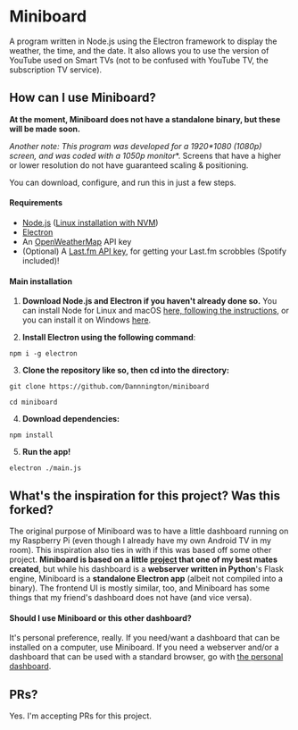 # Miniboard
A program written in Node.js using the Electron framework to display the weather, the time, and the date. It also allows you to use the version of YouTube used on Smart TVs (not to be confused with YouTube TV, the subscription TV service).

## How can I use Miniboard?
**At the moment, Miniboard does not have a standalone binary, but these will be made soon.**

**Another note: This program was developed for a 1920\*1080* (1080p) screen, and was coded with a 1050p monitor**. Screens that have a higher or lower resolution do not have guaranteed scaling & positioning.

You can download, configure, and run this in just a few steps.

#### Requirements
- [Node.js](https://nodejs.org) ([Linux installation with NVM](https://github.com/nvm-sh/nvm))
- [Electron](https://electronjs.org)
- An [OpenWeatherMap](https://openweathermap.org) API key
- (Optional) A [Last.fm API key](https://www.last.fm/api/account/create), for getting your Last.fm scrobbles (Spotify included)!

#### Main installation

1. **Download Node.js and Electron if you haven't already done so.**
You can install Node for Linux and macOS [here, following the instructions](https://github.com/nvm-sh/nvm), or you can install it on Windows [here](https://nodejs.org).

2. **Install Electron using the following command**:

``npm i -g electron``

3. **Clone the repository like so, then cd into the directory:**

``git clone https://github.com/Dannnington/miniboard``

``cd miniboard``

4. **Download dependencies:**

``npm install``

5. **Run the app!**

``electron ./main.js``

## What's the inspiration for this project? Was this forked?
The original purpose of Miniboard was to have a little dashboard running on my Raspberry Pi (even though I already have my own Android TV in my room). This inspiration also ties in with if this was based off some other project. **Miniboard is based on a little [project](https://github.com/SmatMan/personal_dashboard) that one of my best mates created**, but while his dashboard is a **webserver written in Python**'s Flask engine, Miniboard is a **standalone Electron app** (albeit not compiled into a binary). The frontend UI is mostly similar, too, and Miniboard has some things that my friend's dashboard does not have (and vice versa).

#### Should I use Miniboard or this other dashboard?
It's personal preference, really. If you need/want a dashboard that can be installed on a computer, use Miniboard. If you need a webserver and/or a dashboard that can be used with a standard browser, go with [the personal dashboard](https://github.com/SmatMan/personal_dashboard).

## PRs?
Yes. I'm accepting PRs for this project.
